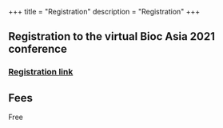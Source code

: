 +++
title = "Registration"
description = "Registration"
+++

## Registration to the virtual Bioc Asia 2021 conference 
<!--
is now open!
-->

### [Registration link](https://www.eventbrite.com.au/e/bioc-asia-2021-tickets-163817050207)

## Fees

Free

<!--
## FAQ

TBA
-->

<!--
All time is US Eastern Time. All sessions include Q&A time.

| Time                   |               | Track      |               | Name                     |
|:----------------------:|---------------|------------|---------------|--------------------------|
| **Monday, 7/27/2020**  | &nbsp; &nbsp; |            | &nbsp; &nbsp; |                          |
| 8:00 AM                | &nbsp; &nbsp; | Community  | &nbsp; &nbsp; | Open breakfast meeting   |
-->

